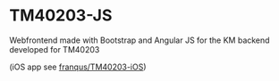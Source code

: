 # TM40203-JS

Webfrontend made with Bootstrap and Angular JS for the KM backend developed for TM40203

(iOS app see [franqus/TM40203-iOS](github.com/franqus/TM40203-iOS))
